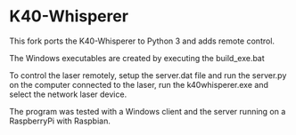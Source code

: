 # K40-Whisperer

This fork ports the K40-Whisperer to Python 3 and adds remote control.

The Windows executables are created by executing the build_exe.bat

To control the laser remotely, setup the server.dat file and run the server.py on the computer connected to the laser, run the k40whisperer.exe and select the network laser device.

The program was tested with a Windows client and the server running on a RaspberryPi with Raspbian.
